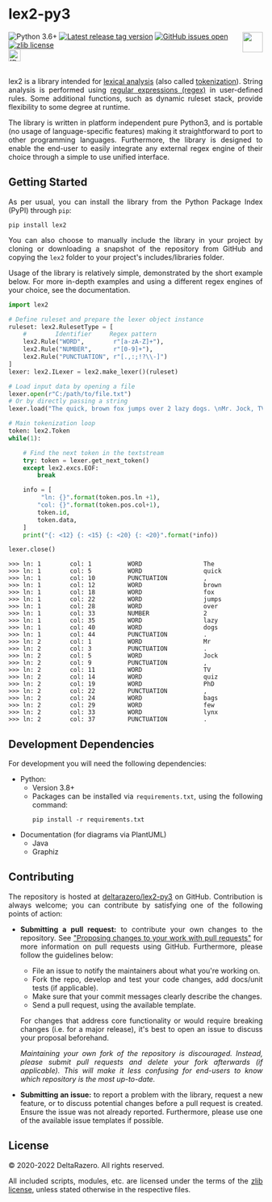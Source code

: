 
# lex2-py3

<img align="right" width=40em src="https://upload.wikimedia.org/wikipedia/commons/c/c3/Python-logo-notext.svg">

<!-- BADGES -->
<div align="left">
    <!--
        Python3 version
    --->
    <img src="https://img.shields.io/badge/python-3.6+-informational.svg?labelColor=363d45&logo=python&logoColor=white"
    alt="Python 3.6+"/>
    <!--
        Library tag version
    --->
    <a href="https://github.com/deltarazero/lex2-py3/tags">
        <img src="https://img.shields.io/github/v/tag/deltarazero/lex2-py3?labelColor=363d45&logo=github&logoColor=white"
        alt="Latest release tag version"/></a>
    <!--
        Issues open
    --->
    <a href="https://github.com/deltarazero/lex2-py3/issues">
        <img src="https://img.shields.io/github/issues/deltarazero/lex2-py3?labelColor=363d45&logo=github&logoColor=white"
        alt="GitHub issues open"/></a>
    <!--
        License
    --->
    <a href="https://choosealicense.com/licenses/zlib/">
        <img src="https://img.shields.io/github/license/DeltaRazero/lex2-py3?labelColor=363d45&color=informational"
        alt="zlib license"/></a>
</div>

<!-- BUTTON LINKS -->
<div align="left">
    <!--
        Documentation
    --->
    <a href="https://deltarazero.github.io/lex2-py3/">
        <img src="https://img.shields.io/badge/-Documentation_»-363d45"
        height="24"
        alt="[Documentation]"/></a>
</div>

<div align="justify"><br/>

lex2 is a library intended for [lexical analysis](https://en.wikipedia.org/wiki/Lexical_analysis) (also called [tokenization](https://en.wikipedia.org/wiki/Lexical_analysis)). String analysis is performed using [regular expressions (regex)](https://en.wikipedia.org/wiki/Regular_expression) in user-defined rules. Some additional functions, such as dynamic ruleset stack, provide flexibility to some degree at runtime.

The library is written in platform independent pure Python3, and is portable (no usage of language-specific features) making it straightforward to port to other programming languages. Furthermore, the library is designed to enable the end-user to easily integrate any external regex engine of their choice through a simple to use unified interface.


## Getting Started

As per usual, you can install the library from the Python Package Index (PyPI) through ``pip``:
```console
pip install lex2
```

You can also choose to manually include the library in your project by cloning or downloading a snapshot of the repository from GitHub and copying the ``lex2`` folder to your project's includes/libraries folder.

Usage of the library is relatively simple, demonstrated by the short example below. For more in-depth examples and using a different regex engines of your choice, see the documentation.

```python
import lex2

# Define ruleset and prepare the lexer object instance
ruleset: lex2.RulesetType = [
    #        Identifier     Regex pattern
    lex2.Rule("WORD",        r"[a-zA-Z]+"),
    lex2.Rule("NUMBER",      r"[0-9]+"),
    lex2.Rule("PUNCTUATION", r"[.,:;!?\\-]")
]
lexer: lex2.ILexer = lex2.make_lexer()(ruleset)

# Load input data by opening a file
lexer.open(r"C:/path/to/file.txt")
# Or by directly passing a string
lexer.load("The quick, brown fox jumps over 2 lazy dogs. \nMr. Jock, TV quiz PhD, bags few lynx.")

# Main tokenization loop
token: lex2.Token
while(1):

    # Find the next token in the textstream
    try: token = lexer.get_next_token()
    except lex2.excs.EOF:
        break

    info = [
         "ln: {}".format(token.pos.ln +1),
        "col: {}".format(token.pos.col+1),
        token.id,
        token.data,
    ]
    print("{: <12} {: <15} {: <20} {: <20}".format(*info))

lexer.close()
```

```console
>>> ln: 1        col: 1          WORD                 The
>>> ln: 1        col: 5          WORD                 quick
>>> ln: 1        col: 10         PUNCTUATION          ,
>>> ln: 1        col: 12         WORD                 brown
>>> ln: 1        col: 18         WORD                 fox
>>> ln: 1        col: 22         WORD                 jumps
>>> ln: 1        col: 28         WORD                 over
>>> ln: 1        col: 33         NUMBER               2
>>> ln: 1        col: 35         WORD                 lazy
>>> ln: 1        col: 40         WORD                 dogs
>>> ln: 1        col: 44         PUNCTUATION          .
>>> ln: 2        col: 1          WORD                 Mr
>>> ln: 2        col: 3          PUNCTUATION          .
>>> ln: 2        col: 5          WORD                 Jock
>>> ln: 2        col: 9          PUNCTUATION          ,
>>> ln: 2        col: 11         WORD                 TV
>>> ln: 2        col: 14         WORD                 quiz
>>> ln: 2        col: 19         WORD                 PhD
>>> ln: 2        col: 22         PUNCTUATION          ,
>>> ln: 2        col: 24         WORD                 bags
>>> ln: 2        col: 29         WORD                 few
>>> ln: 2        col: 33         WORD                 lynx
>>> ln: 2        col: 37         PUNCTUATION          .
```


## Development Dependencies

For development you will need the following dependencies:
* Python:
    * Version 3.8+
    * Packages can be installed via `requirements.txt`, using the following command:
      ```console
      pip install -r requirements.txt
      ```
* Documentation (for diagrams via PlantUML)
    * Java
    * Graphiz


## Contributing

The repository is hosted at [deltarazero/lex2-py3](https://github.com/deltarazero/lex2-py3) on GitHub. Contribution is always welcome; you can contribute by satisfying one of the following points of action:

* __Submitting a pull request:__ to contribute your own changes to the repository. See ["Proposing changes to your work with pull requests"](https://docs.github.com/en/github/collaborating-with-pull-requests/proposing-changes-to-your-work-with-pull-requests) for more information on pull requests using GitHub. Furthermore, please follow the guidelines below:

    - File an issue to notify the maintainers about what you're working on.
    - Fork the repo, develop and test your code changes, add docs/unit tests (if applicable).
    - Make sure that your commit messages clearly describe the changes.
    - Send a pull request, using the available template.

    For changes that address core functionality or would require breaking changes (i.e. for a major release), it's best to open an issue to discuss your proposal beforehand.

    _Maintaining your own fork of the repository is discouraged. Instead, please submit pull requests and delete your fork afterwards (if applicable). This will make it less confusing for end-users to know which repository is the most up-to-date._

* __Submitting an issue:__ to report a problem with the library, request a new feature, or to discuss potential changes before a pull request is created. Ensure the issue was not already reported. Furthermore, please use one of the available issue templates if possible.


## License

© 2020-2022 DeltaRazero.
All rights reserved.

All included scripts, modules, etc. are licensed under the terms of the [zlib license](https://github.com/deltarazero/lex2-py3/LICENSE), unless stated otherwise in the respective files.

</div>
